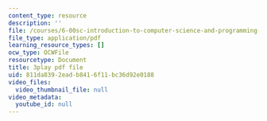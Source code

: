 ```yaml
---
content_type: resource
description: ''
file: /courses/6-00sc-introduction-to-computer-science-and-programming-spring-2011/811da8392eadb8416f11bc36d92e0188_FBKxrPEeCSU.pdf
file_type: application/pdf
learning_resource_types: []
ocw_type: OCWFile
resourcetype: Document
title: 3play pdf file
uid: 811da839-2ead-b841-6f11-bc36d92e0188
video_files:
  video_thumbnail_file: null
video_metadata:
  youtube_id: null
---
```

